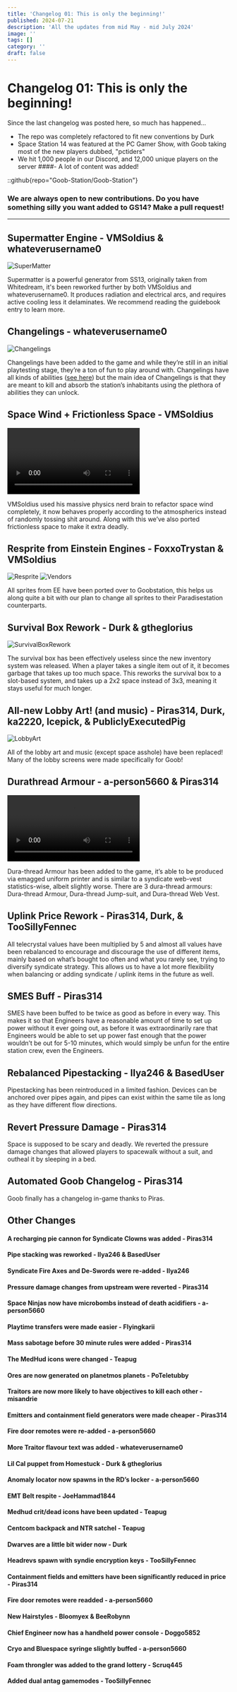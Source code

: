 ```yaml
---
title: 'Changelog 01: This is only the beginning!'
published: 2024-07-21
description: 'All the updates from mid May - mid July 2024'
image: ''
tags: []
category: ''
draft: false 
---
```

# Changelog 01: This is only the beginning!
Since the last changelog was posted here, so much has happened...

- The repo was completely refactored to fit new conventions by Durk
- Space Station 14 was featured at the PC Gamer Show, with Goob taking most of the new players dubbed, "pctiders"
- We hit 1,000 people in our Discord, and 12,000 unique players on the server
####- A lot of content was added!

::github{repo="Goob-Station/Goob-Station"}
### We are always open to new contributions. Do you have something silly you want added to GS14? Make a pull request!
---
## Supermatter Engine - VMSoldius & whateverusername0
![SuperMatter](./supermatter.png)

Supermatter is a powerful generator from SS13, originally taken from Whitedream, it's been reworked further by both VMSoldius and whateverusername0. It produces radiation and electrical arcs, and requires active cooling less it delaminates. We recommend reading the guidebook entry to learn more.

## Changelings - whateverusername0
![Changelings](./changelings.png)

Changelings have been added to the game and while they’re still in an initial playtesting stage, they’re a ton of fun to play around with. Changelings have all kinds of abilities ([see here](https://github.com/space-wizards/space-station-14/pull/30094)) but the main idea of Changelings is that they are meant to kill and absorb the station’s inhabitants using the plethora of abilities they can unlock.

## Space Wind + Frictionless Space - VMSoldius
![SpaceWind](./spacewind.mp4)

VMSoldius used his massive physics nerd brain to refactor space wind completely, it now behaves properly according to the atmospherics instead of randomly tossing shit around. Along with this we’ve also ported frictionless space to make it extra deadly.

## Resprite from Einstein Engines - FoxxoTrystan & VMSoldius
![Resprite](./retex.png) ![Vendors](./vendors.gif)

All sprites from EE have been ported over to Goobstation, this helps us along quite a bit with our plan to change all sprites to their Paradisestation counterparts.

## Survival Box Rework - Durk & gtheglorius
![SurvivalBoxRework](./survivalbox.png)

The survival box has been effectively useless since the new inventory system was released. When a player takes a single item out of it, it becomes garbage that takes up too much space. This reworks the survival box to a slot-based system, and takes up a 2x2 space instead of 3x3, meaning it stays useful for much longer.

## All-new Lobby Art! (and music) - Piras314, Durk, ka2220, Icepick, & PubliclyExecutedPig
![LobbyArt](./lobbyart.png)

All of the lobby art and music (except space asshole) have been replaced! Many of the lobby screens were made specifically for Goob!

## Durathread Armour - a-person5660 & Piras314
![DurathreadArmour](./durathread.mp4)

Dura-thread Armour has been added to the game, it’s able to be produced via emagged uniform printer and is similar to a syndicate web-vest statistics-wise, albeit slightly worse. There are 3 dura-thread armours: Dura-thread Armour, Dura-thread Jump-suit, and Dura-thread Web Vest.

## Uplink Price Rework - Piras314, Durk, & TooSillyFennec
All telecrystal values have been multiplied by 5 and almost all values have been rebalanced to encourage and discourage the use of different items, mainly based on what’s bought too often and what you rarely see, trying to diversify syndicate strategy. This allows us to have a lot more flexibility when balancing or adding syndicate / uplink items in the future as well.

## SMES Buff - Piras314
SMES have been buffed to be twice as good as before in every way. This makes it so that Engineers have a reasonable amount of time to set up power without it ever going out, as before it was extraordinarily rare that Engineers would be able to set up power fast enough that the power wouldn’t be out for 5-10 minutes, which would simply be unfun for the entire station crew, even the Engineers.

## Rebalanced Pipestacking - Ilya246 & BasedUser
Pipestacking has been reintroduced in a limited fashion. Devices can be anchored over pipes again, and pipes can exist within the same tile as long as they have different flow directions.

## Revert Pressure Damage - Piras314
Space is supposed to be scary and deadly. We reverted the pressure damage changes that allowed players to spacewalk without a suit, and outheal it by sleeping in a bed.

## Automated Goob Changelog - Piras314
Goob finally has a changelog in-game thanks to Piras.

## Other Changes
#### A recharging pie cannon for Syndicate Clowns was added - Piras314
#### Pipe stacking was reworked - Ilya246 & BasedUser
#### Syndicate Fire Axes and De-Swords were re-added - Ilya246
#### Pressure damage changes from upstream were reverted - Piras314
#### Space Ninjas now have microbombs instead of death acidifiers - a-person5660
#### Playtime transfers were made easier - Flyingkarii
#### Mass sabotage before 30 minute rules were added - Piras314
#### The MedHud icons were changed - Teapug
#### Ores are now generated on planetmos planets - PoTeletubby
#### Traitors are now more likely to have objectives to kill each other - misandrie
#### Emitters and containment field generators were made cheaper - Piras314
#### Fire door remotes were re-added - a-person5660
#### More Traitor flavour text was added - whateverusername0
#### Lil Cal puppet from Homestuck - Durk & gtheglorius
#### Anomaly locator now spawns in the RD’s locker - a-person5660
#### EMT Belt respite - JoeHammad1844
#### Medhud crit/dead icons have been updated - Teapug
#### Centcom backpack and NTR satchel - Teapug
#### Dwarves are a little bit wider now - Durk
#### Headrevs spawn with syndie encryption keys - TooSillyFennec
#### Containment fields and emitters have been significantly reduced in price - Piras314
#### Fire door remotes were readded - a-person5660
#### New Hairstyles - Bloomyex & BeeRobynn
#### Chief Engineer now has a handheld power console - Doggo5852
#### Cryo and Bluespace syringe slightly buffed - a-person5660
#### Foam throngler was added to the grand lottery - Scruq445
#### Added dual antag gamemodes - TooSillyFennec
